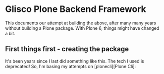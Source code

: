 # Glisco Plone Backend Framework

This documents our attempt at building the above, after many many years without
building a Plone package. With Plone 6, things might have changed a bit. 

## First things first - creating the package 

It's been years since I last did something like this. The tech I used is deprecated! 
So, I'm basing my attempts on [plonecli][Plone Cli]:



[plonecli]: https://pypi.org/project/plonecli/